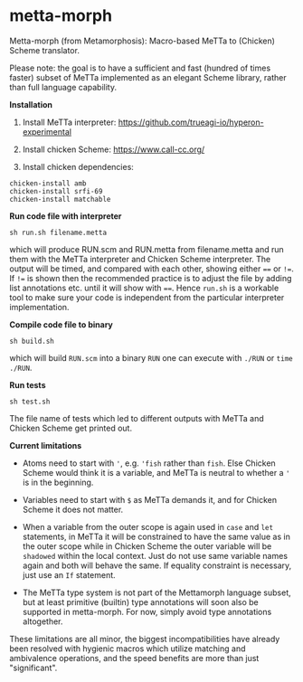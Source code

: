 # metta-morph
Metta-morph (from Metamorphosis): Macro-based MeTTa to (Chicken) Scheme translator.

Please note: the goal is to have a sufficient and fast (hundred of times faster) subset of MeTTa implemented as an elegant Scheme library, rather than full language capability.

**Installation**

1. Install MeTTa interpreter: https://github.com/trueagi-io/hyperon-experimental

2. Install chicken Scheme: https://www.call-cc.org/

3. Install chicken dependencies:
```
chicken-install amb
chicken-install srfi-69
chicken-install matchable
```

**Run code file with interpreter**

```sh run.sh filename.metta```

which will produce RUN.scm and RUN.metta from filename.metta and run
them with the MeTTa interpreter and Chicken Scheme interpreter.
The output will be timed, and compared with each other, showing either ```==``` or ```!=```.
If ```!=``` is shown then the recommended practice is to adjust the file by adding list annotations etc. until it will show with ```==```.
Hence ```run.sh``` is a workable tool to make sure your code is independent from the particular interpreter implementation.

**Compile code file to binary**

```sh build.sh```

which will build ```RUN.scm``` into a binary ```RUN``` one can execute with ```./RUN``` or ```time ./RUN```.

**Run tests**

```sh test.sh```

The file name of tests which led to different outputs with MeTTa and Chicken Scheme get printed out.

**Current limitations**

- Atoms need to start with ```'```, e.g. ```'fish``` rather than ```fish```. Else Chicken Scheme would think it is a variable, and MeTTa is neutral to whether a ```'``` is in the beginning.

- Variables need to start with ```$``` as MeTTa demands it, and for Chicken Scheme it does not matter.

- When a variable from the outer scope is again used in ```case``` and ```let``` statements, in MeTTa it will be constrained to have the same value as in the outer scope while in Chicken Scheme the outer variable will be ```shadowed``` within the local context. Just do not use same variable names again and both will behave the same. If equality constraint is necessary, just use an ```If``` statement.

- The MeTTa type system is not part of the Mettamorph language subset, but at least primitive (builtin) type annotations will soon also be supported in metta-morph. For now, simply avoid type annotations altogether.

These limitations are all minor, the biggest incompatibilities have already been resolved with hygienic macros which utilize matching and ambivalence operations, and the speed benefits are more than just "significant".


